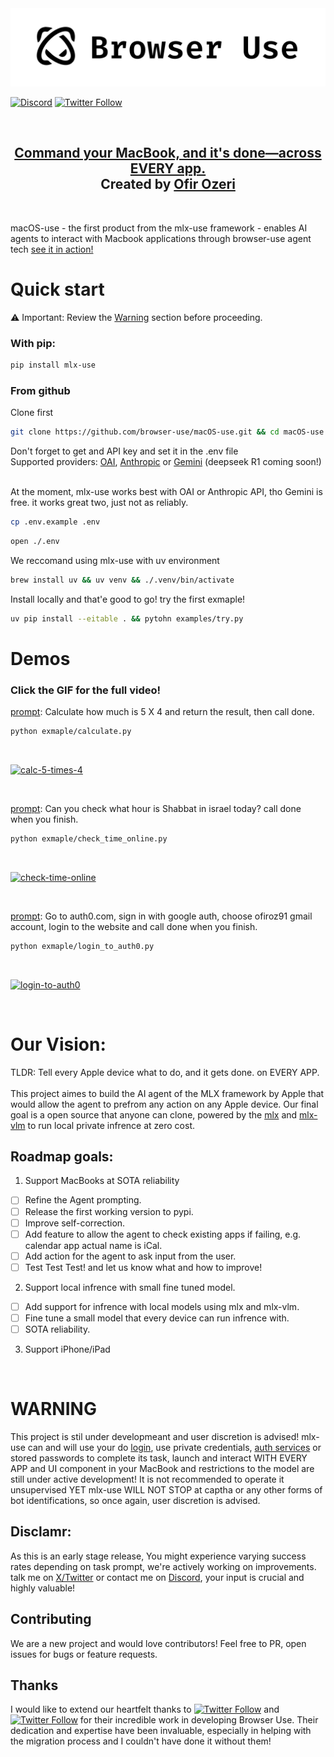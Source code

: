 <picture>
  <source media="(prefers-color-scheme: dark)" srcset="./static/browser-use-dark.png">
  <source media="(prefers-color-scheme: light)" srcset="./static/browser-use.png">
  <img alt="Shows a black Browser Use Logo in light color mode and a white one in dark color mode." src="./static/browser-use.png"  width="full">
</picture>

<br/>

<!-- [![GitHub stars](https://img.shields.io/github/stars/gregpr07/browser-use?style=social)](https://github.com/gregpr07/browser-use/stargazers) -->
[![Discord](https://img.shields.io/discord/1303749220842340412?color=7289DA&label=Discord&logo=discord&logoColor=white)](https://link.browser-use.com/discord)
[![Twitter Follow](https://img.shields.io/twitter/follow/OfirOzeri?style=social)](https://x.com/OfirOzeri)

<br>

<div align="center">
  <h2><a href="#our-vision">Command your MacBook, and it's done—across EVERY app.</a><br>
  Created by <a href="https://github.com/eDeveloperOZ">Ofir Ozeri </a><br> 
   </h2>
</div>

<br>

macOS-use - the first product from the mlx-use framework - enables AI agents to interact with Macbook applications through browser-use agent tech [see it in action!](#demos)

# Quick start
⚠️ Important: Review the [Warning](#warning) section before proceeding. <br> 

### With pip:

```bash
pip install mlx-use
```

### From github 
Clone first
<br>

```bash
git clone https://github.com/browser-use/macOS-use.git && cd macOS-use
```
Don't forget to get and API key and set it in the .env file <br>Supported providers: [OAI](https://platform.openai.com/docs/quickstart), [Anthropic](https://docs.anthropic.com/en/api/admin-api/apikeys/get-api-key) or [Gemini](https://ai.google.dev/gemini-api/docs/api-key) (deepseek R1 coming soon!) 

<br> At the moment, mlx-use works best with OAI or Anthropic API, tho Gemini is free. it works great two, just not as reliably. <br>

```bash
cp .env.example .env
```

```bash
open ./.env
```

We reccomand using mlx-use with uv environment
<br>

```bash
brew install uv && uv venv && ./.venv/bin/activate
```
Install locally and that'e good to go! try the first exmaple!
<br>

```bash
uv pip install --eitable . && pytohn examples/try.py
```

# Demos
<h3> Click the GIF for the full video! </h3>

[prompt](https://github.com/browser-use/macOS-use/blob/main/examples/calculate.py): Calculate how much is 5 X 4 and return the result, then call done. 

```bash
python exmaple/calculate.py
```

<br>

[![calc-5-times-4](https://github.com/browser-use/macOS-use/blob/main/static/calc-5-X-4.gif  "Click the GIF for full video!")](https://x.com/OfirOzeri/status/1883110905665433681)

<br/>

[prompt](https://github.com/browser-use/macOS-use/blob/main/examples/check_time_online.py): Can you check what hour is Shabbat in israel today? call done when you finish. 

```bash
python exmaple/check_time_online.py
```
<br>

[![check-time-online](https://github.com/browser-use/macOS-use/blob/main/static/check-time-online.gif  "Click for full video")](https://x.com/OfirOzeri/status/1883109604416278552)

<br/>

[prompt](https://github.com/browser-use/macOS-use/blob/main/examples/login_to_auth0.py): Go to auth0.com, sign in with google auth, choose ofiroz91 gmail account, login to the website and call done when you finish.

```bash
python exmaple/login_to_auth0.py
```

 <br>

[![login-to-auth0](https://github.com/browser-use/macOS-use/blob/main/static/login-to-auth0.gif  "Click for full video")](https://x.com/OfirOzeri/status/1883455599423434966)

<br>


# Our Vision:
TLDR: Tell every Apple device what to do, and it gets done. on EVERY APP.
<br><br>
This project aimes to build the AI agent of the MLX framework by Apple that would allow the agent to prefrom any action on any Apple device. Our final goal is a open source that anyone can clone, powered by the [mlx](https://github.com/ml-explore/mlx) and [mlx-vlm](https://github.com/Blaizzy/mlx-vlm) to run local private infrence at zero cost.

## Roadmap goals:
1. Support MacBooks at SOTA reliability 
- [ ] Refine the Agent prompting.
- [ ] Release the first working version to pypi.
- [ ] Improve self-correction.
- [ ] Add feature to allow the agent to check existing apps if failing, e.g. calendar app actual name is iCal.
- [ ] Add action for the agent to ask input from the user. 
- [ ] Test Test Test! and let us know what and how to improve!
2. Support local infrence with small fine tuned model.
- [ ] Add support for infrence with local models using mlx and mlx-vlm.
- [ ] Fine tune a small model that every device can run infrence with.
- [ ] SOTA reliability.
3. Support iPhone/iPad

<br>

# WARNING

This project is stil under developmeant and user discretion is advised!
mlx-use can and will use your do [login](#demos), use private credentials, [auth services](https://github.com/browser-use/macOS-use/blob/main/examples/login_to_auth0.py) or stored passwords to complete its task, launch and interact WITH EVERY APP and UI component in your MacBook and restrictions to the model are still under active development! It is not recommended to operate it unsupervised YET
mlx-use WILL NOT STOP at captha or any other forms of bot identifications, so once again, user discretion is advised.

## Disclamr:

As this is an early stage release, You might experience varying success rates depending on task prompt, we're actively working on improvements. <br> talk me on [X/Twitter](https://x.com/OfirOzeri) or contact me on [Discord](https://link.browser-use.com/discord), your input is crucial and highly valuable!<br>


## Contributing

We are a new project and would love contributors! Feel free to PR, open issues for bugs or feature requests.

## Thanks

I would like to extend our heartfelt thanks to [![Twitter Follow](https://img.shields.io/twitter/follow/Gregor?style=social)](https://x.com/gregpr07) and [![Twitter Follow](https://img.shields.io/twitter/follow/Magnus?style=social)](https://x.com/mamagnus00) for their incredible work in developing Browser Use. Their dedication and expertise have been invaluable, especially in helping with the migration process and I couldn't have done it without them!

